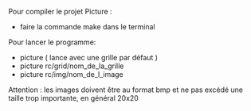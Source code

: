Pour compiler le projet Picture : 
- faire la commande make dans le terminal

Pour lancer le programme:
- picture ( lance avec une grille par défaut )
- picture rc/grid/nom_de_la_grille
- picture rc/img/nom_de_l_image 


Attention : les images doivent être au format bmp et ne pas excédé une taille trop importante, en général 20x20